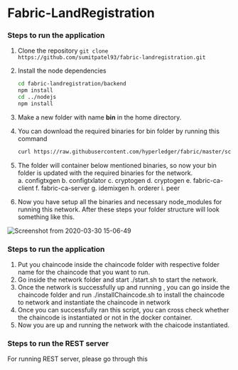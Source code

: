 # Fabric-LandRegistration

### Steps to run the application 


1. Clone the repository `git clone https://github.com/sumitpatel93/fabric-landregistration.git`
2. Install the node dependencies
   ```bash
   cd fabric-landregistration/backend
   npm install
   cd ../nodejs
   npm install
   ```
3. Make a new folder with name **bin** in the home directory.
4. You can download the required binaries for bin folder by running this command
   ```bash
   curl https://raw.githubusercontent.com/hyperledger/fabric/master/scripts/bootstrap.sh | bash -s -- 1.4.0 1.4.0 -d -s
   ```
5. The folder will container below mentioned binaries, so now your bin folder is  updated with the required binaries for the network.   
   a. configtxgen
   b. configtxlator
   c. cryptogen
   d. cryptogen
   e. fabric-ca-client
   f. fabric-ca-server
   g. idemixgen
   h. orderer
   i. peer

6. Now you have setup all the binaries and necessary node_modules for running this network. After these steps your folder structure will look something like this.

![Screenshot from 2020-03-30 15-06-49](https://user-images.githubusercontent.com/15656052/77898634-0fde2180-7299-11ea-9257-458672d4e210.png)

### Steps to run the application

1. Put you chaincode inside the chaincode folder with respective folder name for the chaincode that you want to run.
2. Go inside the network folder and start ./start.sh to start the network.
3. Once the network is successfully up and running , you can go inside the chaincode folder and run ./installChaincode.sh to install the chaincode to network and instantiate the chaincode in network
4. Once you can successfully ran this script, you can cross check whether the chaincode is instantiated or not in the docker container.
5. Now you are up and running the network with the chaicode instantiated.
   
### Steps to run the REST server

For running REST server, please go through this 






   

